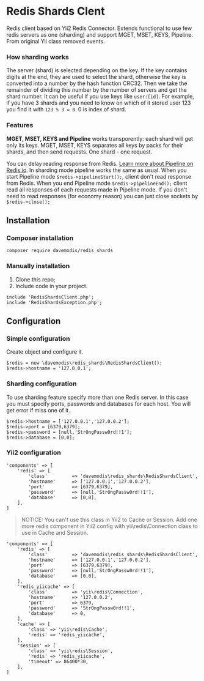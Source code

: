 # Redis Shards Clent
Redis client based on Yii2 Redis Connector. Extends functional to use few redis servers as one (sharding) and support MGET, MSET, KEYS, Pipeline. 
From original Yii class removed events.

### How sharding works
The server (shard) is selected depending on the key. If the key contains digits at the end, they are used to select the shard, otherwise the key is converted into a number by the hash function CRC32. Then we take the remainder of dividing this number by the number of servers and get the shard number.
It can be useful if you use keys like `user:[id]`. For example, if you have 3 shards and you need to know on which of it stored user 123 you find it with `123 % 3 = 0`. 0 is index of shard.

### Features
**MGET, MSET, KEYS and Pipeline** works transporently: each shard will get only its keys.
MGET, MSET, KEYS separates all keys by packs for their shards, and then send requests. One shard - one request.

You can delay reading response from Redis. [Learn more about Pipeline on Redis.io](https://redis.io/topics/pipelining).
In sharding mode pipeline works the same as usual. 
When you start Pipeline mode `$redis->pipelineStart();`, client don't read response from Redis. When you end Pipeline mode `$redis->pipelineEnd();` client read all responses of each requests made in Pipeline mode.
If you don't need to read responses (for economy reason) you can just close sockets by `$redis->close();`

## Installation
### Composer installation
`composer require davemodis/redis_shards`

### Manually installation
1. Clone this repo;
2. Include code in your project.
```
include 'RedisShardsClient.php';
include 'RedisShardsException.php';
```

## Configuration
### Simple configuration
Create object and configure it.
```
$redis = new \davemodis\redis_shards\RedisShardsClient();
$redis->hostname = '127.0.0.1';
```

### Sharding configuration
To use sharding feature specify more than one Redis server.
In this case you must specify ports, passwords and databases for each host. You will get error if miss one of it.

```
$redis->hostname = ['127.0.0.1','127.0.0.2'];
$redis->port = [6379,6379];
$redis->password = [null,'StrOngPassw0rd!!1'];
$redis->database = [0,0];
```

### Yii2 configuration
```
'components' => [
    'redis' => [
        'class'         => 'davemodis\redis_shards\RedisShardsClient',
        'hostname'      => ['127.0.0.1','127.0.0.2'],
        'port'          => [6379,6379],
        'password'      => [null,'StrOngPassw0rd!!1'],
        'database'      => [0,0],
    ],
]
```
> NOTICE: You can't use this class in Yii2 to Cache or Session.
> Add one more redis component in Yii2 config with 
> yii\redis\Connection class to use in Cache and Session.

```
'components' => [
    'redis' => [
        'class'         => 'davemodis\redis_shards\RedisShardsClient',
        'hostname'      => ['127.0.0.1','127.0.0.2'],
        'port'          => [6379,6379],
        'password'      => [null,'StrOngPassw0rd!!1'],
        'database'      => [0,0],
    ],
    'redis_yiicache' => [
        'class'         => 'yii\redis\Connection',
        'hostname'      => '127.0.0.2',
        'port'          => 6379,
        'password'      => 'StrOngPassw0rd!!1',
        'database'      => 0,
    ],
    'cache' => [
        'class' => 'yii\redis\Cache',
        'redis' => 'redis_yiicache',
    ],
    'session' => [
        'class' => 'yii\redis\Session',
        'redis' => 'redis_yiicache',
        'timeout' => 86400*30,
    ],
]
```